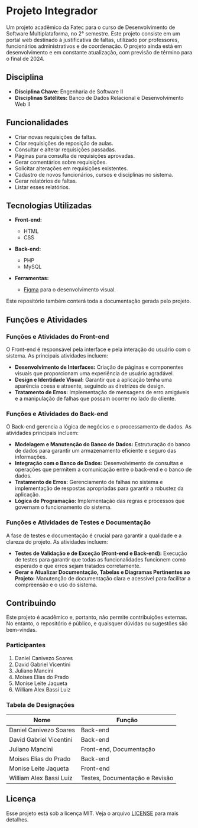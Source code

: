 # Projeto Integrador

Um projeto acadêmico da Fatec para o curso de Desenvolvimento de Software Multiplataforma, no 2° semestre. Este projeto consiste em um portal web destinado à justificativa de faltas, utilizado por professores, funcionários administrativos e de coordenação. O projeto ainda está em desenvolvimento e em constante atualização, com previsão de término para o final de 2024.

## Disciplina

- **Disciplina Chave:** Engenharia de Software II
- **Disciplinas Satélites:** Banco de Dados Relacional e Desenvolvimento Web II

## Funcionalidades

- Criar novas requisições de faltas.
- Criar requisições de reposição de aulas.
- Consultar e alterar requisições passadas.
- Páginas para consulta de requisições aprovadas.
- Gerar comentários sobre requisições.
- Solicitar alterações em requisições existentes.
- Cadastro de novos funcionários, cursos e disciplinas no sistema.
- Gerar relatórios de faltas.
- Listar esses relatórios.

## Tecnologias Utilizadas

- **Front-end:**
  - HTML
  - CSS

- **Back-end:**
  - PHP
  - MySQL

- **Ferramentas:**
  - [Figma](https://www.figma.com/) para o desenvolvimento visual.

Este repositório também conterá toda a documentação gerada pelo projeto.

## Funções e Atividades

### Funções e Atividades do Front-end

O Front-end é responsável pela interface e pela interação do usuário com o sistema. As principais atividades incluem:

- **Desenvolvimento de Interfaces:** Criação de páginas e componentes visuais que proporcionam uma experiência de usuário agradável.
- **Design e Identidade Visual:** Garantir que a aplicação tenha uma aparência coesa e atraente, seguindo as diretrizes de design.
- **Tratamento de Erros:** Implementação de mensagens de erro amigáveis e a manipulação de falhas que possam ocorrer no lado do cliente.

### Funções e Atividades do Back-end

O Back-end gerencia a lógica de negócios e o processamento de dados. As atividades principais incluem:

- **Modelagem e Manutenção do Banco de Dados:** Estruturação do banco de dados para garantir um armazenamento eficiente e seguro das informações.
- **Integração com o Banco de Dados:** Desenvolvimento de consultas e operações que permitem a comunicação entre o back-end e o banco de dados.
- **Tratamento de Erros:** Gerenciamento de falhas no sistema e implementação de respostas apropriadas para garantir a robustez da aplicação.
- **Lógica de Programação:** Implementação das regras e processos que governam o funcionamento do sistema.

### Funções e Atividades de Testes e Documentação

A fase de testes e documentação é crucial para garantir a qualidade e a clareza do projeto. As atividades incluem:

- **Testes de Validação e de Exceção (Front-end e Back-end):** Execução de testes para garantir que todas as funcionalidades funcionem como esperado e que erros sejam tratados corretamente.
- **Gerar e Atualizar Documentação, Tabelas e Diagramas Pertinentes ao Projeto:** Manutenção de documentação clara e acessível para facilitar a compreensão e o uso do sistema.

## Contribuindo

Este projeto é acadêmico e, portanto, não permite contribuições externas. No entanto, o repositório é público, e quaisquer dúvidas ou sugestões são bem-vindas.

### Participantes

1. Daniel Canivezo Soares
2. David Gabriel Vicentini
3. Juliano Mancini
4. Moises Elias do Prado
5. Monise Leite Jaqueta
6. William Alex Bassi Luiz

### Tabela de Designações

| Nome                      | Função                       |
|---------------------------|------------------------------|
| Daniel Canivezo Soares    | Back-end                     |
| David Gabriel Vicentini    | Back-end                     |
| Juliano Mancini            | Front-end, Documentação      |
| Moises Elias do Prado      | Back-end                     |
| Monise Leite Jaqueta       | Front-end                    |
| William Alex Bassi Luiz    | Testes, Documentação e Revisão |

## Licença

Esse projeto está sob a licença MIT. Veja o arquivo [LICENSE](LICENSE) para mais detalhes.

